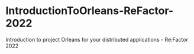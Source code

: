 # IntroductionToOrleans-ReFactor-2022
Introduction to project Orleans for your distributed applications - Re:Factor 2022
